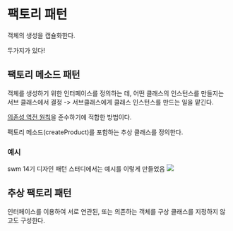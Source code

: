# 팩토리 패턴
객체의 생성을 캡슐화한다.

두가지가 있다!

## 팩토리 메소드 패턴
객체를 생성하기 위한 인터페이스를 정의하는 데, 어떤 클래스의 인스턴스를 만들지는 서브 클래스에서 결정 -> 서브클래스에게 클래스 인스턴스를 만드는 일을 맡긴다.

[의존성 역전 원칙](DIP)을 준수하기에 적합한 방법이다.

팩토리 메소드(createProduct)를 포함하는 추상 클래스를 정의한다.

### 예시

swm 14기 디자인 패턴 스터디에서는 예시를 이렇게 만들었음
![](https://i.imgur.com/SQ9nZ8S.png)

## 추상 팩토리 패턴

인터페이스를 이용하여 서로 연관된, 또는 의존하는 객체를 구상 클래스를 지정하지 않고도 구성한다.

